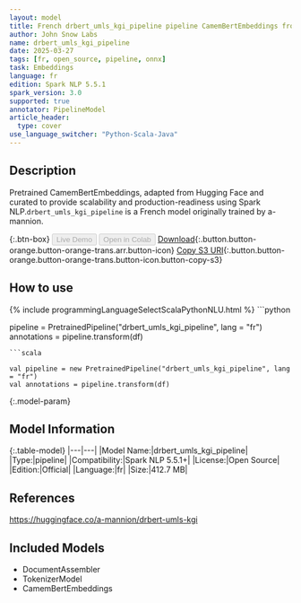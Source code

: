 ```yaml
---
layout: model
title: French drbert_umls_kgi_pipeline pipeline CamemBertEmbeddings from a-mannion
author: John Snow Labs
name: drbert_umls_kgi_pipeline
date: 2025-03-27
tags: [fr, open_source, pipeline, onnx]
task: Embeddings
language: fr
edition: Spark NLP 5.5.1
spark_version: 3.0
supported: true
annotator: PipelineModel
article_header:
  type: cover
use_language_switcher: "Python-Scala-Java"
---
```


## Description

Pretrained CamemBertEmbeddings, adapted from Hugging Face and curated to provide scalability and production-readiness using Spark NLP.`drbert_umls_kgi_pipeline` is a French model originally trained by a-mannion.

{:.btn-box}
<button class="button button-orange" disabled>Live Demo</button>
<button class="button button-orange" disabled>Open in Colab</button>
[Download](https://s3.amazonaws.com/auxdata.johnsnowlabs.com/public/models/drbert_umls_kgi_pipeline_fr_5.5.1_3.0_1743072789879.zip){:.button.button-orange.button-orange-trans.arr.button-icon}
[Copy S3 URI](s3://auxdata.johnsnowlabs.com/public/models/drbert_umls_kgi_pipeline_fr_5.5.1_3.0_1743072789879.zip){:.button.button-orange.button-orange-trans.button-icon.button-copy-s3}

## How to use



<div class="tabs-box" markdown="1">
{% include programmingLanguageSelectScalaPythonNLU.html %}
```python

pipeline = PretrainedPipeline("drbert_umls_kgi_pipeline", lang = "fr")
annotations =  pipeline.transform(df)   

```
```scala

val pipeline = new PretrainedPipeline("drbert_umls_kgi_pipeline", lang = "fr")
val annotations = pipeline.transform(df)

```
</div>

{:.model-param}
## Model Information

{:.table-model}
|---|---|
|Model Name:|drbert_umls_kgi_pipeline|
|Type:|pipeline|
|Compatibility:|Spark NLP 5.5.1+|
|License:|Open Source|
|Edition:|Official|
|Language:|fr|
|Size:|412.7 MB|

## References

https://huggingface.co/a-mannion/drbert-umls-kgi

## Included Models

- DocumentAssembler
- TokenizerModel
- CamemBertEmbeddings
